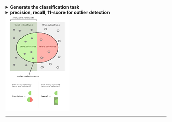 <details>
<summary><strong>   Generate the classification task  </strong></summary>
  
[Ref1](https://scikit-learn.org/stable/auto_examples/datasets/plot_random_dataset.html#sphx-glr-auto-examples-datasets-plot-random-dataset-py)    
[Ref2](https://scikit-learn.org/stable/modules/generated/sklearn.datasets.make_classification.html)
  
```python
from sklearn.datasets import make_moons, make_circles, make_classification
from sklearn.model_selection import train_test_split
from sklearn.preprocessing import StandardScaler

X, y = make_classification(n_features=2, n_redundant=0, n_informative=2, random_state=1, n_clusters_per_class=1,n_samples=1000)
rng = np.random.RandomState(0)
X += 0*rng.uniform(size=X.shape)
X = StandardScaler().fit_transform(X)
X_train, X_test, y_train, y_test = train_test_split(X, y, test_size=0.4, random_state=42)
plt.scatter(X[:,0],X[:,1],c=y)
plt.show()
```

</details>

<details>
<summary><strong>   precision, recall, f1-score for outlier detection  </strong></summary>

[Fig from wiki](https://en.wikipedia.org/wiki/Precision_and_recall)

 ```python
  y_true = np.array([1,1,1,0,0,0,0,0,0,0])
    y_pred_type1 = np.array([1,1,1,1,0,0,0,0,0,0])
    y_pred_type2 = np.array([1,1,0,0,0,0,0,0,0,0])

    print('-' * 90)
    print(f'Type I error, a 0 is predicted as 1, a normal as outlier')
    Recall_default = recall_score(y_true, y_pred_type1)
    Precision_default = precision_score(y_true=y_true, y_pred=y_pred_type1)
    TPR_type1 = recall_score(y_true=y_true, y_pred=y_pred_type1, average=None, labels=[1])[0]
    PPV_type1 = precision_score(y_true=y_true, y_pred=y_pred_type1, average=None, labels=[1])[0]
    f1_type1 = f1_score(y_true=y_true, y_pred=y_pred_type1, average=None, labels=[1])[0]
    f1_default = f1_score(y_true=y_true, y_pred=y_pred_type1)
    print(f'Recall={TPR_type1:0.4f}(default:{Recall_default:0.4f})\t'
          f'Precision={PPV_type1:0.4f}(default:{Precision_default:0.4f})\t'
          f'f1={f1_type1:0.4f}(default:{f1_default:0.4f})')
    
    print('-'*90)
    print(f'Type II error, a 1 is predicted as 0, a outlier as anomaly')
    Recall_default = recall_score(y_true, y_pred_type2)
    Precision_default = precision_score(y_true=y_true, y_pred=y_pred_type2)
    TPR_type2 = recall_score(y_true=y_true, y_pred=y_pred_type2, average=None, labels=[1])[0]
    PPV_type2 = precision_score(y_true=y_true, y_pred=y_pred_type2, average=None, labels=[1])[0]
    f1_type2 = f1_score(y_true=y_true, y_pred=y_pred_type2, average=None, labels=[1])[0]
    f1_default = f1_score(y_true=y_true, y_pred=y_pred_type2)
    print(f'Recall={TPR_type2:0.4f}(default:{Recall_default:0.4f})\t'
          f'Precision={PPV_type2:0.4f}(default:{Precision_default:0.4f})\t'
          f'f1={f1_type2:0.4f}(default:{f1_default:0.4f})')
 ```

</details>

<div align=left><img src ="https://github.com/zhaojiachen1994/Frequently-used-code-blocks/blob/master/Figures/Precisionrecall.png" width="200" height="300"/></div>

-----------------------------------------------------------------------------------------------------------------------------------
